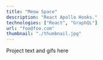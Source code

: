 ```yaml
---
title: "Meow Space"
description: "React Apollo Hooks."
technologies: ["React", "GraphQL"]
url: "foo@foo.com"
thumbnail: "./thumbnail.jpg"
---
```


Project text and gifs here
